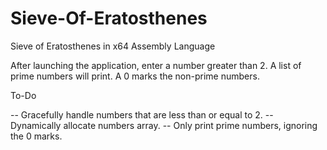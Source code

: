 # Sieve-Of-Eratosthenes
Sieve of Eratosthenes in x64 Assembly Language

After launching the application, enter a number greater than 2.
A list of prime numbers will print. A 0 marks the non-prime numbers.

To-Do

-- Gracefully handle numbers that are less than or equal to 2.
-- Dynamically allocate numbers array.
-- Only print prime numbers, ignoring the 0 marks.
